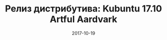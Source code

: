 ---
layout: post
title:  "Релиз дистрибутива: Kubuntu 17.10 Artful Aardvark"
date: 2017-10-19   
---